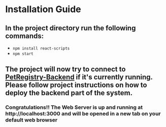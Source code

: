 # Installation Guide

## In the project directory run the following commands:
- `npm install react-scripts`
- `npm start`

## The project will now try to connect to [PetRegistry-Backend](https://github.com/nKtistakis/PetRegistry-Backend) if it's currently running. Please follow project instructions on how to deploy the backend part of the system.

### Congratulations!! The Web Server is up and running at http://localhost:3000 and will be opened in a new tab on your default web browser
